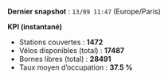 **Dernier snapshot** : `13/09 11:47` (Europe/Paris)

**KPI (instantané)**

- Stations couvertes : **1472**
- Vélos disponibles (total) : **17487**
- Bornes libres (total) : **28491**
- Taux moyen d’occupation : **37.5 %**
